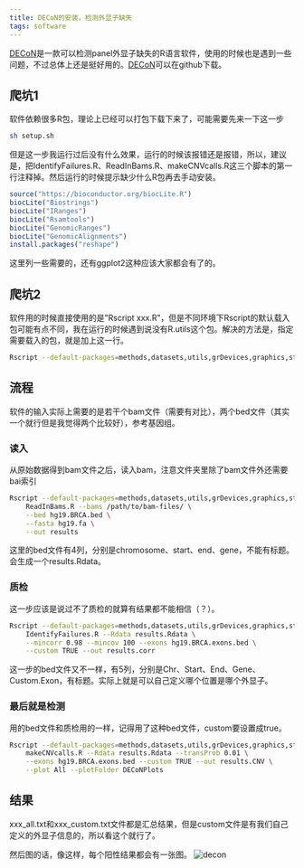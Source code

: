 ```yaml
---
title: DECoN的安装，检测外显子缺失
tags: software
---
```


[DECoN](https://www.ncbi.nlm.nih.gov/pmc/articles/PMC5409526/)是一款可以检测panel外显子缺失的R语言软件，使用的时候也是遇到一些问题，不过总体上还是挺好用的。[DECoN](https://github.com/RahmanTeam/DECoN)可以在github下载。


## 爬坑1
软件依赖很多R包，理论上已经可以打包下载下来了，可能需要先来一下这一步
```bash
sh setup.sh
```

但是这一步我运行过后没有什么效果，运行的时候该报错还是报错，所以，建议是，把IdentifyFailures.R、ReadInBams.R、makeCNVcalls.R这三个脚本的第一行注释掉。然后运行的时候提示缺少什么R包再去手动安装。

```R
source("https://bioconductor.org/biocLite.R")
biocLite("Biostrings")
biocLite("IRanges")
biocLite("Rsamtools")
biocLite("GenomicRanges")
biocLite("GenomicAlignments")
install.packages("reshape")
```
这里列一些需要的，还有ggplot2这种应该大家都会有了的。

## 爬坑2
软件用的时候直接使用的是"Rscript xxx.R"，但是不同环境下Rscript的默认载入包可能有点不同，我在运行的时候遇到说没有R.utils这个包。解决的方法是，指定需要载入的包，就是加上这一行。
```bash
Rscript --default-packages=methods,datasets,utils,grDevices,graphics,stats
```

## 流程
软件的输入实际上需要的是若干个bam文件（需要有对比），两个bed文件（其实一个就行但是我觉得两个比较好），参考基因组。

### 读入
从原始数据得到bam文件之后，读入bam，注意文件夹里除了bam文件外还需要bai索引
```bash
Rscript --default-packages=methods,datasets,utils,grDevices,graphics,stats \
	ReadInBams.R --bams /path/to/bam-files/ \
	--bed hg19.BRCA.bed \
	--fasta hg19.fa \
	--out results
```
这里的bed文件有4列，分别是chromosome、start、end、gene，不能有标题。会生成一个results.Rdata。

### 质检
这一步应该是说过不了质检的就算有结果都不能相信（？）。
```bash
Rscript --default-packages=methods,datasets,utils,grDevices,graphics,stats \
	IdentifyFailures.R --Rdata results.Rdata \
	--mincorr 0.98 --mincov 100 --exons hg19.BRCA.exons.bed \
	--custom TRUE --out results.corr
```
这一步的bed文件又不一样，有5列，分别是Chr、Start、End、Gene、Custom.Exon，有标题。实际上就是可以自己定义哪个位置是哪个外显子。

### 最后就是检测
用的bed文件和质检用的一样，记得用了这种bed文件，custom要设置成true。
```bash
Rscript --default-packages=methods,datasets,utils,grDevices,graphics,stats \
	makeCNVcalls.R --Rdata results.Rdata --transProb 0.01 \
	--exons hg19.BRCA.exons.bed --custom TRUE --out results.CNV \
	--plot All --plotFolder DECoNPlots
```


## 结果
xxx_all.txt和xxx_custom.txt文件都是汇总结果，但是custom文件是有我们自己定义的外显子信息的，所以看这个就行了。

然后图的话，像这样，每个阳性结果都会有一张图。
![decon](https://raw.githubusercontent.com/pzweuj/pzweuj.github.io/master/downloads/images/decon.PNG)










[-_-]:jing
